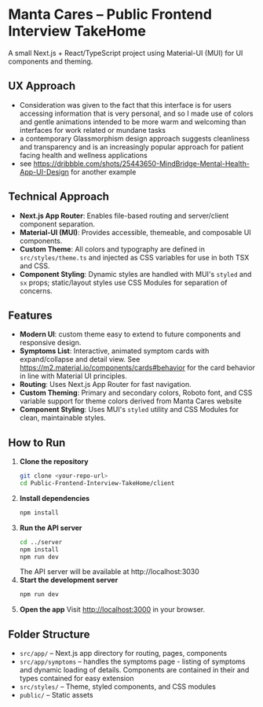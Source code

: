 # Manta Cares – Public Frontend Interview TakeHome

A small Next.js + React/TypeScript project using Material-UI (MUI) for UI components and theming.

## UX Approach
- Consideration was given to the fact that this interface is for users accessing information that is very personal, and so I made use of colors and gentle animations intended to be more warm and welcoming than interfaces for work related or mundane tasks
- a contemporary Glassmorphism design approach suggests cleanliness and transparency and is an increasingly popular approach for patient facing health and wellness applications
- see https://dribbble.com/shots/25443650-MindBridge-Mental-Health-App-UI-Design for another example

## Technical Approach
- **Next.js App Router**: Enables file-based routing and server/client component separation.
- **Material-UI (MUI)**: Provides accessible, themeable, and composable UI components.
- **Custom Theme**: All colors and typography are defined in `src/styles/theme.ts` and injected as CSS variables for use in both TSX and CSS.
- **Component Styling**: Dynamic styles are handled with MUI's `styled` and `sx` props; static/layout styles use CSS Modules for separation of concerns.

## Features
- **Modern UI**: custom theme easy to extend to future components and responsive design.
- **Symptoms List**: Interactive, animated symptom cards with expand/collapse and detail view. See https://m2.material.io/components/cards#behavior for the card behavior in line with Material UI principles.
- **Routing**: Uses Next.js App Router for fast navigation.
- **Custom Theming**: Primary and secondary colors, Roboto font, and CSS variable support for theme colors derived from Manta Cares website
- **Component Styling**: Uses MUI's `styled` utility and CSS Modules for clean, maintainable styles.

## How to Run

1. **Clone the repository**
   ```bash
   git clone <your-repo-url>
   cd Public-Frontend-Interview-TakeHome/client
   ```
2. **Install dependencies**
   ```bash
   npm install
   ```
3. **Run the API server**
   ```bash
   cd ../server
   npm install
   npm run dev
   ```
   The API server will be available at http://localhost:3030
4. **Start the development server**
   ```bash
   npm run dev
   ```
5. **Open the app**
   Visit [http://localhost:3000](http://localhost:3000) in your browser.


## Folder Structure
- `src/app/` – Next.js app directory for routing, pages, components
- `src/app/symptoms` – handles the symptoms page - listing of symptoms and dynamic loading of details. Components are contained in their  and types contained for easy extension
- `src/styles/` – Theme, styled components, and CSS modules
- `public/` – Static assets


